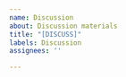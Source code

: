 ```yaml
---
name: Discussion
about: Discussion materials
title: "[DISCUSS]"
labels: Discussion
assignees: ''

---
```



